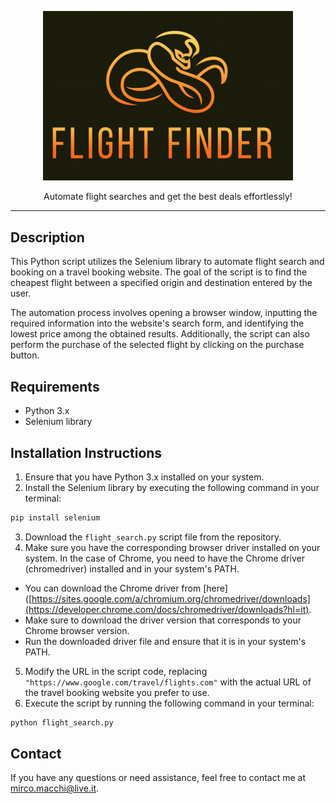 <p align="center">
<img src="img/logo.png" width="400" />
</p>
<p align="center">
Automate flight searches and get the best deals effortlessly!
</p>

***


## Description

This Python script utilizes the Selenium library to automate flight search and booking on a travel booking website. The goal of the script is to find the cheapest flight between a specified origin and destination entered by the user.

The automation process involves opening a browser window, inputting the required information into the website's search form, and identifying the lowest price among the obtained results. Additionally, the script can also perform the purchase of the selected flight by clicking on the purchase button.

## Requirements

- Python 3.x
- Selenium library

## Installation Instructions

1. Ensure that you have Python 3.x installed on your system.
2. Install the Selenium library by executing the following command in your terminal:
```bash
pip install selenium
```

3. Download the `flight_search.py` script file from the repository.
4. Make sure you have the corresponding browser driver installed on your system. In the case of Chrome, you need to have the Chrome driver (chromedriver) installed and in your system's PATH.
- You can download the Chrome driver from [here]([https://sites.google.com/a/chromium.org/chromedriver/downloads](https://developer.chrome.com/docs/chromedriver/downloads?hl=it).
- Make sure to download the driver version that corresponds to your Chrome browser version.
- Run the downloaded driver file and ensure that it is in your system's PATH.
5. Modify the URL in the script code, replacing `"https://www.google.com/travel/flights.com"` with the actual URL of the travel booking website you prefer to use.
6. Execute the script by running the following command in your terminal:
```bash
python flight_search.py
```

## Contact

If you have any questions or need assistance, feel free to contact me at [mirco.macchi@live.it](mailto:mirco.macchi@live.it).
